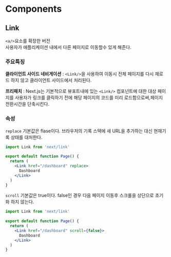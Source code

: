 # Components

## Link

`<a/>`요소를 확장한 버전  
사용자가 애플리케이션 내에서 다른 페이지로 이동할수 있게 해준다.  

### 주요특징

**클라이언트 사이드 네비게이션** : `<Link/>`을 사용하여 이동시 전체 페이지를 다시 재로드 하지 않고 클라이언트 사이드에서 처리된다.

**프리패치** : Next.js는 기본적으로 뷰포트내에 있는 `<Link/>` 컴포넌트에 대한 대상 페이지를 사용자가 링크를 클릭하기 전에 해당 페이지의 코드를 미리 로드함으로써,페이지 전환시간을 단축시킨다.  

### 속성 

`replace` 기본값은 flase이다. 브라우저의 기록 스택에 새 URL을 추가하는 대신 현재기록 상태를 대처한다. 

```jsx
import Link from 'next/link'
 
export default function Page() {
  return (
    <Link href="/dashboard" replace>
      Dashboard
    </Link>
  )
}

```

`scroll` 기본값은 true이다. false인 경우 다음 페이지 이동후 스크롤을 상단으로 초기화 하지 않는다. 

```jsx
import Link from 'next/link'
 
export default function Page() {
  return (
    <Link href="/dashboard" scroll={false}>
      Dashboard
    </Link>
  )
}
```